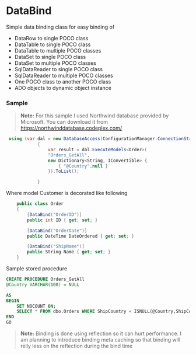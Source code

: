 # DataBind
Simple data binding class for easy binding of
 - DataRow to single POCO class
 - DataTable to single POCO class
 - DataTable to multiple POCO classes
 - DataSet to single POCO class
 - DataSet to multiple POCO classes
 - SqlDataReader to single POCO class
 - SqlDataReader to multiple POCO classes
 - One POCO class to another POCO class
 - ADO objects to dynamic object instance

### Sample

> **Note:**
For this sample I used Northwind database provided by Microsoft. You can download it from https://northwinddatabase.codeplex.com/

```csharp
 using (var dal = new DatabaseAccess(ConfigurationManager.ConnectionStrings["db.connection"].ToString()))
            {
                var result = dal.ExecuteModels<Order>(
                "Orders_GetAll",
                new Dictionary<String, IConvertible> {
                    { "@Country",null }
                }).ToList();

            }
```
Where model Customer is decorated like following 

```csharp
    public class Order
    {
        [DataBind("OrderID")]
        public int ID { get; set; }

        [DataBind("OrderDate")]
        public DateTime DateOrdered { get; set; }

        [DataBind("ShipName")]
        public String Name { get; set; }
    }
```

Sample stored procedure
```sql
CREATE PROCEDURE Orders_GetAll 
@Country VARCHAR(100) = NULL

AS
BEGIN
	SET NOCOUNT ON;
	SELECT * FROM dbo.Orders WHERE ShipCountry = ISNULL(@Country,ShipCountry)
END
GO
```

> **Note:**
Binding is done using reflection so it can hurt performance. I am planning to introduce binding meta caching so that binding will relly less on the reflection during the bind time
